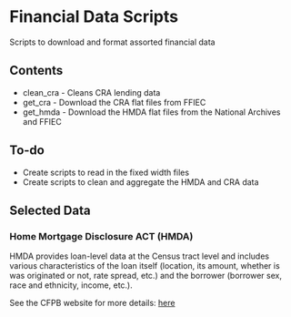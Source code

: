 # Financial Data Scripts
Scripts to download and format assorted financial data

## Contents
* clean_cra - Cleans CRA lending data
* get_cra   - Download the CRA flat files from FFIEC
* get_hmda  - Download the HMDA flat files from the National Archives and FFIEC

## To-do
* Create scripts to read in the fixed width files
* Create scripts to clean and aggregate the HMDA and CRA data

## Selected Data

### Home Mortgage Disclosure ACT (HMDA)
HMDA provides loan-level data at the Census tract level and includes various characteristics of the loan itself (location, its amount, whether is was originated or not, rate spread, etc.) and the borrower (borrower sex, race and ethnicity, income, etc.).
    
See the CFPB website for more details: [here](https://www.consumerfinance.gov/data-research/hmda/) 
